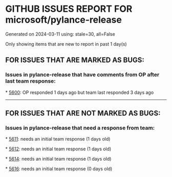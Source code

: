 
# GITHUB ISSUES REPORT FOR microsoft/pylance-release


Generated on 2024-03-11 using: stale=30, all=False


Only showing items that are new to report in past 1 day(s)


## FOR ISSUES THAT ARE MARKED AS BUGS:


### Issues in pylance-release that have comments from OP after last team response:


\* [5600](https://github.com/microsoft/pylance-release/issues/5600 "Rename function must also handle first argument of Annotated if it is string"): OP responded 1 days ago but team last responded 3 days ago

---

## FOR ISSUES THAT ARE NOT MARKED AS BUGS:


### Issues in pylance-release that need a response from team:


\* [5611](https://github.com/microsoft/pylance-release/issues/5611 "Semantic Highlighting for Constants"): needs an initial team response (1 days old)

\* [5612](https://github.com/microsoft/pylance-release/issues/5612 "Semantic Token Type / Tooltip Info changes depending on order of Assignments"): needs an initial team response (1 days old)

\* [5614](https://github.com/microsoft/pylance-release/issues/5614 "Pylance using a lot of memory"): needs an initial team response (1 days old)

\* [5616](https://github.com/microsoft/pylance-release/issues/5616 "No auto-completion provided when using overloaded `__new__` definitions"): needs an initial team response (0 days old)

